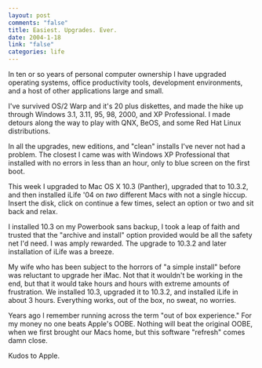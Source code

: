 ```yaml
--- 
layout: post
comments: "false"
title: Easiest. Upgrades. Ever.
date: 2004-1-18
link: "false"
categories: life
---
```

In ten or so years of personal computer ownership I have upgraded operating systems, office productivity tools, development environments, and a host of other applications large and small.

I've survived OS/2 Warp and it's 20 plus diskettes, and made the hike up through Windows 3.1, 3.11, 95, 98, 2000, and XP Professional. I made detours along the way to play with QNX, BeOS, and some Red Hat Linux distributions.

In all the upgrades, new editions, and "clean" installs I've never not had a problem. The closest I came was with Windows XP Professional that installed with no errors in less than an hour, only to blue screen on the first boot.

This week I upgraded to Mac OS X 10.3 (Panther), upgraded that to 10.3.2, and then installed iLife '04 on <em>two</em> different Macs with not a single hiccup. Insert the disk, click on continue a few times, select an option or two and sit back and relax.

I installed 10.3 on my Powerbook sans backup, I took a leap of faith and trusted that the "archive and install" option provided would be all the safety net I'd need. I was amply rewarded. The upgrade to 10.3.2 and later installation of iLife was a breeze.

My wife who has been subject to the horrors of "a simple install" before was reluctant to upgrade her iMac. Not that it wouldn't be working in the end, but that it would take hours and hours with extreme amounts of frustration. We installed 10.3, upgraded it to 10.3.2, and installed iLife in about 3 hours. Everything works, out of the box, no sweat, no worries.

Years ago I remember running across the term "out of box experience." For my money no one beats Apple's OOBE. Nothing will beat the original OOBE, when we first brought our Macs home, but this software "refresh" comes damn close.

Kudos to Apple.
